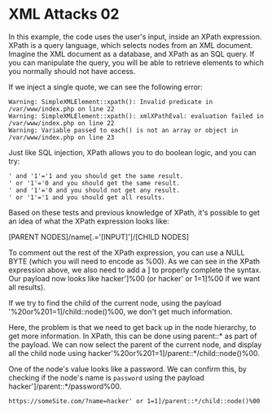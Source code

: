 # XML Attacks 02

In this example, the code uses the user's input, inside an XPath expression. XPath is a query language, which selects nodes from an XML document. Imagine the XML document as a database, and XPath as an SQL query. If you can manipulate the query, you will be able to retrieve elements to which you normally should not have access.

If we inject a single quote, we can see the following error:

```
Warning: SimpleXMLElement::xpath(): Invalid predicate in /var/www/index.php on line 22
Warning: SimpleXMLElement::xpath(): xmlXPathEval: evaluation failed in /var/www/index.php on line 22
Warning: Variable passed to each() is not an array or object in /var/www/index.php on line 23
```

Just like SQL injection, XPath allows you to do boolean logic, and you can try:

```
' and '1'='1 and you should get the same result.
' or '1'='0 and you should get the same result.
' and '1'='0 and you should not get any result.
' or '1'='1 and you should get all results.
```

Based on these tests and previous knowledge of XPath, it's possible to get an idea of what the XPath expression looks like:

\[PARENT NODES]/name\[.='\[INPUT]']/\[CHILD NODES]

To comment out the rest of the XPath expression, you can use a NULL BYTE (which you will need to encode as %00). As we can see in the XPath expression above, we also need to add a ] to properly complete the syntax. Our payload now looks like hacker']%00 (or hacker' or 1=1]%00 if we want all results).

If we try to find the child of the current node, using the payload '%20or%201=1]/child::node()%00, we don't get much information.

Here, the problem is that we need to get back up in the node hierarchy, to get more information. In XPath, this can be done using parent::\* as part of the payload. We can now select the parent of the current node, and display all the child node using hacker'%20or%201=1]/parent::\*/child::node()%00.

One of the node's value looks like a password. We can confirm this, by checking if the node's name is `password` using the payload hacker']/parent::\*/password%00.

`https://someSite.com/?name=hacker' or 1=1]/parent::*/child::node()%00`

